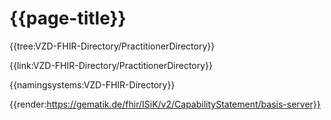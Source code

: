 # {{page-title}} 

{{tree:VZD-FHIR-Directory/PractitionerDirectory}} 

{{link:VZD-FHIR-Directory/PractitionerDirectory}}

{{namingsystems:VZD-FHIR-Directory}}

{{render:https://gematik.de/fhir/ISiK/v2/CapabilityStatement/basis-server}}